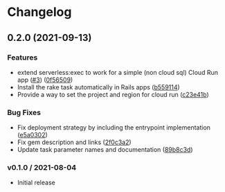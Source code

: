 # Changelog

## 0.2.0 (2021-09-13)


### Features

* extend serverless:exec to work for a simple (non cloud sql) Cloud Run app ([#3](https://www.github.com/GoogleCloudPlatform/serverless-exec-ruby/issues/3)) ([0f56509](https://www.github.com/GoogleCloudPlatform/serverless-exec-ruby/commit/0f56509486fb7a99e0d804926a9f960750a29b91))
* Install the rake task automatically in Rails apps ([b559114](https://www.github.com/GoogleCloudPlatform/serverless-exec-ruby/commit/b559114a7f943f153f416947be645687659ce4b1))
* Provide a way to set the project and region for cloud run ([c23e41b](https://www.github.com/GoogleCloudPlatform/serverless-exec-ruby/commit/c23e41b3985815628d6b16fa80a40e660023169c))


### Bug Fixes

* Fix deployment strategy by including the entrypoint implementation ([e5a0302](https://www.github.com/GoogleCloudPlatform/serverless-exec-ruby/commit/e5a0302b7fd5f229839620edc6a152e8cc5e4be7))
* Fix gem description and links ([2f0c3a2](https://www.github.com/GoogleCloudPlatform/serverless-exec-ruby/commit/2f0c3a2fc5bb3a8bc72d1f7712ac431301d12930))
* Update task parameter names and documentation ([89b8c3d](https://www.github.com/GoogleCloudPlatform/serverless-exec-ruby/commit/89b8c3d213625458e75693d7ab7cc90d582d88a5))

### v0.1.0 / 2021-08-04

* Initial release
